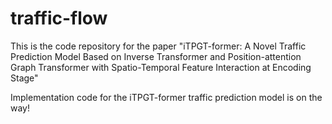 # traffic-flow
This is the code repository for the paper "iTPGT-former: A Novel Traffic Prediction Model Based on Inverse Transformer and Position-attention Graph Transformer with Spatio-Temporal Feature Interaction at Encoding Stage"

Implementation code for the iTPGT-former traffic prediction model is on the way!
